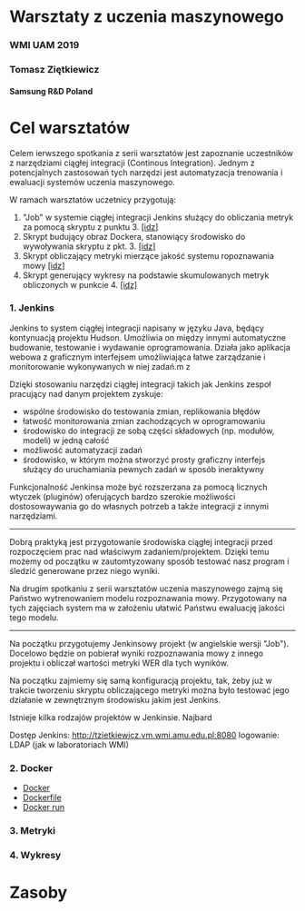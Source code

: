 # Warsztaty z uczenia maszynowego
### WMI UAM 2019
### Tomasz Ziętkiewicz
#### Samsung R&D Poland

Cel warsztatów
==============
Celem ierwszego spotkania z serii warsztatów jest zapoznanie uczestników z narzędziami ciągłej integracji (Continous Integration).
Jednym z potencjalnych zastosowań tych narzędzi jest automatyzacja trenowania i ewaluacji systemów uczenia maszynowego.

W ramach warsztatów uczetnicy przygotują:
1. "Job" w systemie ciągłej integracji Jenkins służący do obliczania metryk za pomocą skryptu z punktu 3. [[idz]](#1-jenkins)
2. Skrypt budujący obraz Dockera, stanowiący środowisko do wywoływania skryptu z pkt. 3. [[idz]](#2-docker)
3. Skrypt obliczający metryki mierzące jakość systemu ropoznawania mowy [[idz]](#3-metryki)
4. Skrypt generujący wykresy na podstawie skumulowanych metryk obliczonych w punkcie 4. [[idz]](#4-wykresy)

### 1. Jenkins
Jenkins to system ciągłej integracji napisany w języku Java, będący kontynuacją projektu Hudson.
Umożliwia on między innymi automatyczne budowanie, testowanie i wydawanie oprogramowania.
Działa jako aplikacja webowa z graficznym interfejsem umożliwiająca  łatwe zarządzanie i monitorowanie wykonywanych w niej zadań.m z

Dzięki stosowaniu narzędzi ciągłej integracji takich jak Jenkins zespoł pracujący nad danym projektem zyskuje:
 - wspólne środowisko do testowania zmian, replikowania błędów
 - łatwość monitorowania zmian zachodzących w oprogramowaniu
 - środowisko do integracji ze sobą części składowych (np. modułów, modeli) w jedną całość
 - możliwość automatyzacji zadań
 - środowisko, w którym można stworzyć prosty graficzny interfejs służący do uruchamiania pewnych zadań w sposób ineraktywny
 
Funkcjonalność Jenkinsa może być rozszerzana za pomocą licznych wtyczek (pluginów) oferujących bardzo szerokie możliwości dostosowaywania go do własnych potrzeb a także integracji z innymi narzędziami.
 
 ------------------------
 
 Dobrą praktyką jest przygotowanie środowiska ciągłej integracji przed rozpoczęciem prac nad właściwym zadaniem/projektem. Dzięki temu możemy od początku w zautomtyzowany sposób testować nasz program i śledzić generowane przez niego wyniki.
 
 Na drugim spotkaniu z serii warsztatów uczenia maszynowego zajmą się Państwo wytrenowaniem modelu rozpoznawania mowy. Przygotowany na tych zajęciach system ma w założeniu ułatwić Państwu ewaluację jakości tego modelu.

----------------------------------

Na początku przygotujemy Jenkinsowy projekt (w angielskie wersji "Job"). Docelowo będzie on pobierał wyniki rozpoznawania mowy z innego projektu i obliczał wartości metryki WER dla tych wyników.

Na początku zajmiemy się samą konfiguracją projektu, tak, żeby już w trakcie tworzeniu skryptu obliczającego metryki można było testować jego działanie w zewnętrznym środowisku jakim jest Jenkins.

Istnieje kilka rodzajów projektów w Jenkinsie.
Najbard

Dostęp
Jenkins: http://tzietkiewicz.vm.wmi.amu.edu.pl:8080
logowanie: LDAP (jak w laboratoriach WMI)

### 2. Docker

* [Docker](https://docs.docker.com/get-started/)
* [Dockerfile](https://docs.docker.com/engine/reference/builder/)
* [Docker run](https://docs.docker.com/engine/reference/run/)

### 3. Metryki


### 4. Wykresy




Zasoby
=========




